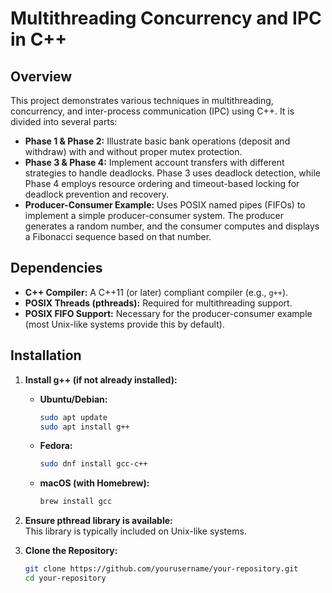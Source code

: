 # Multithreading Concurrency and IPC in C++

## Overview
This project demonstrates various techniques in multithreading, concurrency, and inter-process communication (IPC) using C++. It is divided into several parts:

- **Phase 1 & Phase 2:** Illustrate basic bank operations (deposit and withdraw) with and without proper mutex protection.
- **Phase 3 & Phase 4:** Implement account transfers with different strategies to handle deadlocks. Phase 3 uses deadlock detection, while Phase 4 employs resource ordering and timeout-based locking for deadlock prevention and recovery.
- **Producer-Consumer Example:** Uses POSIX named pipes (FIFOs) to implement a simple producer-consumer system. The producer generates a random number, and the consumer computes and displays a Fibonacci sequence based on that number.

## Dependencies
- **C++ Compiler:** A C++11 (or later) compliant compiler (e.g., `g++`).
- **POSIX Threads (pthreads):** Required for multithreading support.
- **POSIX FIFO Support:** Necessary for the producer-consumer example (most Unix-like systems provide this by default).

## Installation
1. **Install g++ (if not already installed):**
   - **Ubuntu/Debian:**
     ```bash
     sudo apt update
     sudo apt install g++
     ```
   - **Fedora:**
     ```bash
     sudo dnf install gcc-c++
     ```
   - **macOS (with Homebrew):**
     ```bash
     brew install gcc
     ```

2. **Ensure pthread library is available:**  
   This library is typically included on Unix-like systems.

3. **Clone the Repository:**
   ```bash
   git clone https://github.com/yourusername/your-repository.git
   cd your-repository
